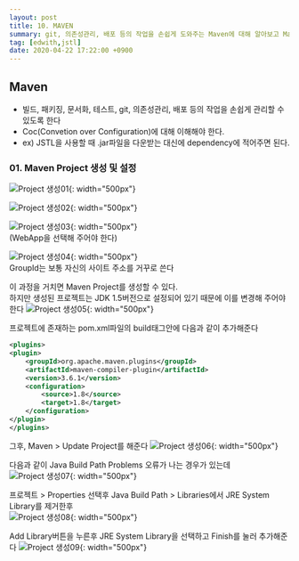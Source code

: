 ```yaml
---
layout: post
title: 10. MAVEN
summary: git, 의존성관리, 배포 등의 작업을 손쉽게 도와주는 Maven에 대해 알아보고 Mavn Project를 생성해 본다 
tag: [edwith,jstl]
date: 2020-04-22 17:22:00 +0900
---
```


## Maven

* 빌드, 패키징, 문서화, 테스트, git, 의존성관리, 배포 등의 작업을 손쉽게 관리할 수 있도록 한다 
* Coc(Convetion over Configuration)에 대해 이해해야 한다.
* ex) JSTL을 사용할 때 .jar파일을 다운받는 대신에 dependency에 적어주면 된다.

### 01. Maven Project 생성 및 설정

![Project 생성01](https://user-images.githubusercontent.com/17156386/79959996-d081aa00-84bf-11ea-80f3-b7e5ec5b2f33.png){: width="500px"}

![Project 생성02](https://user-images.githubusercontent.com/17156386/79960001-d1b2d700-84bf-11ea-854d-8d2a0175be09.png){: width="500px"}

![Project 생성03](https://user-images.githubusercontent.com/17156386/79960004-d24b6d80-84bf-11ea-8b4a-8ad12d522720.png){: width="500px"}
<br>(WebApp을 선택해 주어야 한다)

![Project 생성04](https://user-images.githubusercontent.com/17156386/79960008-d5def480-84bf-11ea-901e-38fdc1a8c490.png){: width="500px"}
<br>GroupId는 보통 자신의 사이트 주소를 거꾸로 쓴다

이 과정을 거치면 Maven Project를 생성할 수 있다.
<br>하지만 생성된 프로젝트는 JDK 1.5버전으로 설정되어 있기 때문에 이를 변경해 주어야 한다
![Project 생성05](https://user-images.githubusercontent.com/17156386/79960014-d7a8b800-84bf-11ea-8c90-5756bc37b932.png){: width="500px"}

프로젝트에 존재하는 pom.xml파일의 build태그안에 다음과 같이 추가해준다 
```xml
<plugins>
<plugin>
	<groupId>org.apache.maven.plugins</groupId>
	<artifactId>maven-compiler-plugin</artifactId>
	<version>3.6.1</version>	
	<configuration>
		<source>1.8</source>
		<target>1.8</target>
	</configuration>
</plugin>
</plugins>
```

그후, Maven > Update Project를 해준다
![Project 생성06](https://user-images.githubusercontent.com/17156386/79960021-da0b1200-84bf-11ea-8a3d-b79f6e604e92.png){: width="500px"}

다음과 같이 Java Build Path Problems 오류가 나는 경우가 있는데
![Project 생성07](https://user-images.githubusercontent.com/17156386/79962377-ec3a7f80-84c2-11ea-94ee-79a022924f5b.png){: width="500px"}

프로젝트 > Properties 선택후 Java Build Path > Libraries에서 JRE System Library를 제거한후<br>
![Project 생성08](https://user-images.githubusercontent.com/17156386/79962383-ed6bac80-84c2-11ea-8e0e-5c981fbb17fd.png){: width="500px"}

Add Library버튼을 누른후 JRE System Library을 선택하고 Finish를 눌러 추가해준다
![Project 생성09](https://user-images.githubusercontent.com/17156386/79962385-ee9cd980-84c2-11ea-8a12-874db035483a.png){: width="500px"}

